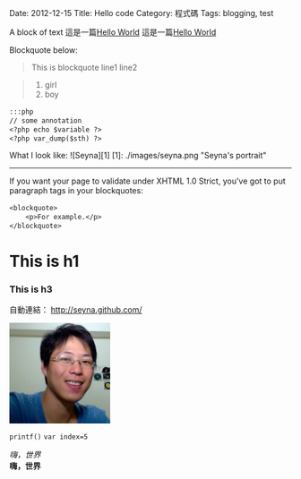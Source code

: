 Date: 2012-12-15
Title: Hello code
Category: 程式碼
Tags: blogging, test

A block of text
這是一篇[Hello World](http://seyna.github.com/2012/12/hello-world.html)
這是一篇[Hello World](|filename|/posts/2012/12/hello-world.md)

Blockquote below:
> This is blockquote line1
line2

> 1. girl
> 2. boy

    :::php
    // some annotation
    <?php echo $variable ?>
    <?php var_dump($sth) ?>

What I look like:
![Seyna][1]
[1]: ./images/seyna.png "Seyna's portrait"

***

If you want your page to validate under XHTML 1.0 Strict,
you've got to put paragraph tags in your blockquotes:

    <blockquote>
        <p>For example.</p>
    </blockquote>

# This is h1
### This is h3

自動連結：
<http://seyna.github.com/>

<img src="./images/seyna.png" width="180px" align="center" />

`printf()`
`var index=5`

*嗨，世界*<br>
**嗨，世界**
